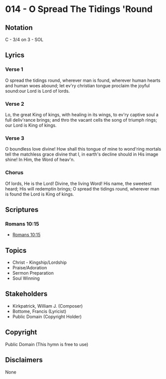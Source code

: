 # 014 - O Spread The Tidings 'Round

## Notation

C - 3/4 on 3 - SOL

## Lyrics

### Verse 1

O spread the tidings round, wherever man is found, wherever human hearts and human woes abound; let ev'ry christian tongue proclaim the joyful sound:our Lord is Lord of lords.

### Verse 2

Lo, the great King of kings, with healing in its wings, to ev'ry captive soul a full deliv'rance brings; and thro the vacant cells the song of triumph rings; our Lord is King of kings.

### Verse 3

O boundless love divine! How shall this tongue of mine to wond'ring mortals tell the matchless grace divine that I, in earth's decline should in His image shine! In Him, the Word of heav'n.

### Chorus

Of lords, He is the Lord! Divine, the living Word! His name, the sweetest heard; His will redemptin brings; O spread the tidings round, wherever man is found the Lord is King of kings.


## Scriptures

### Romans 10:15

- [Romans 10:15](https://www.biblegateway.com/passage/?search=Romans%2010%3A15)


## Topics

- Christ - Kingship/Lordship
- Praise/Adoration
- Sermon Preparation
- Soul Winning

## Stakeholders

- Kirkpatrick, William J. (Composer)
- Bottome, Francis (Lyricist)
- Public Domain (Copyright Holder)

## Copyright

Public Domain
(This hymn is free to use)

## Disclaimers

None

